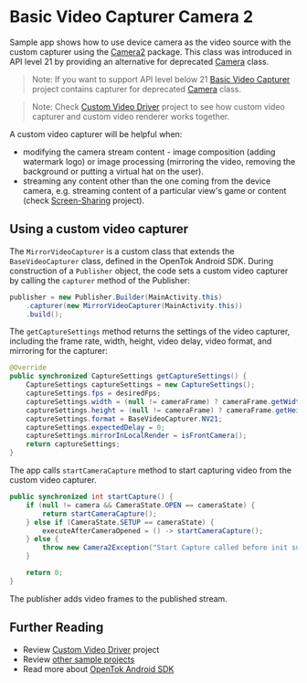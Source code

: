 # Basic Video Capturer Camera 2

Sample app shows how to use device camera as the video source with the custom capturer using the [Camera2](https://developer.android.com/reference/android/hardware/camera2/package-summary) package. This class was introduced in API level 21 by providing an alternative for deprecated [Camera](https://developer.android.com/reference/android/hardware/Camera) class.

> Note: If you want to support API level below 21 [Basic Video Capturer](../Basic-Video-Capturer) project contains capturer for deprecated [Camera](https://developer.android.com/reference/android/hardware/Camera) class.

> Note: Check [Custom Video Driver](../Custom-Video-Driver) project to see how custom video capturer and custom video renderer works together.

A custom video capturer will be helpful when:
- modifying the camera stream content - image composition (adding watermark logo) or image processing (mirroring the video, removing the background or putting a virtual hat on the user).
- streaming any content other than the one coming from the device camera, e.g. streaming content of a particular view's game or content (check [Screen-Sharing](../Screen-Sharing) project).

## Using a custom video capturer

The `MirrorVideoCapturer` is a custom class that extends the `BaseVideoCapturer` class, defined in the OpenTok Android SDK. During construction of a `Publisher` object, the code sets a custom video capturer by calling the `capturer` method of the Publisher:

```java
publisher = new Publisher.Builder(MainActivity.this)
    .capturer(new MirrorVideoCapturer(MainActivity.this))
    .build();
```

The `getCaptureSettings` method returns the settings of the video capturer, including the frame rate, width, height, video delay, video format, and mirroring for the capturer:

```java
@Override
public synchronized CaptureSettings getCaptureSettings() {
    CaptureSettings captureSettings = new CaptureSettings();
    captureSettings.fps = desiredFps;
    captureSettings.width = (null != cameraFrame) ? cameraFrame.getWidth() : 0;
    captureSettings.height = (null != cameraFrame) ? cameraFrame.getHeight() : 0;
    captureSettings.format = BaseVideoCapturer.NV21;
    captureSettings.expectedDelay = 0;
    captureSettings.mirrorInLocalRender = isFrontCamera();
    return captureSettings;
}
```

The app calls `startCameraCapture` method to start capturing video from the custom video capturer.

```java
public synchronized int startCapture() {
    if (null != camera && CameraState.OPEN == cameraState) {
        return startCameraCapture();
    } else if (CameraState.SETUP == cameraState) {
        executeAfterCameraOpened = () -> startCameraCapture();
    } else {
        throw new Camera2Exception("Start Capture called before init successfully completed");
    }

    return 0;
}
```

The publisher adds video frames to the published stream.

## Further Reading

* Review [Custom Video Driver](../Custom-Video-Driver) project
* Review [other sample projects](../)
* Read more about [OpenTok Android SDK](https://tokbox.com/developer/sdks/android/)


